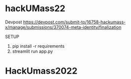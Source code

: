 # hackUMass22

Devpost
https://devpost.com/submit-to/16758-hackumass-x/manage/submissions/370074-meta-identity/finalization

SETUP
1) pip install -r requirements
2) streamlit run app.py
# HackUmass2022
